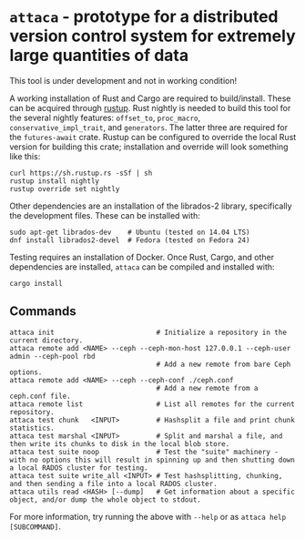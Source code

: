 # `attaca` - prototype for a distributed version control system for extremely large quantities of data

This tool is under development and not in working condition!

A working installation of Rust and Cargo are required to build/install. These
can be acquired through [rustup](https://www.rustup.rs/). Rust nightly is
needed to build this tool for the several nightly features: `offset_to`,
`proc_macro`, `conservative_impl_trait`, and `generators`. The latter three are
required for the `futures-await` crate. Rustup can be configured to override
the local Rust version for building this crate; installation and override will
look something like this:

```
curl https://sh.rustup.rs -sSf | sh
rustup install nightly
rustup override set nightly
```

Other dependencies are an installation of the librados-2 library, specifically
the development files.  These can be installed with:

```
sudo apt-get librados-dev    # Ubuntu (tested on 14.04 LTS)
dnf install librados2-devel  # Fedora (tested on Fedora 24)
```

Testing requires an installation of Docker. Once Rust, Cargo, and other
dependencies are installed, `attaca` can be compiled and installed with:

```
cargo install
```

## Commands

```
attaca init                         # Initialize a repository in the current directory.
attaca remote add <NAME> --ceph --ceph-mon-host 127.0.0.1 --ceph-user admin --ceph-pool rbd
                                    # Add a new remote from bare Ceph options.
attaca remote add <NAME> --ceph --ceph-conf ./ceph.conf
                                    # Add a new remote from a ceph.conf file.
attaca remote list                  # List all remotes for the current repository.
attaca test chunk   <INPUT>         # Hashsplit a file and print chunk statistics.
attaca test marshal <INPUT>         # Split and marshal a file, and then write its chunks to disk in the local blob store.
attaca test suite noop              # Test the "suite" machinery - with no options this will result in spinning up and then shutting down a local RADOS cluster for testing.
attaca test suite write_all <INPUT> # Test hashsplitting, chunking, and then sending a file into a local RADOS cluster.
attaca utils read <HASH> [--dump]   # Get information about a specific object, and/or dump the whole object to stdout.
```

For more information, try running the above with `--help` or as `attaca help [SUBCOMMAND]`.
